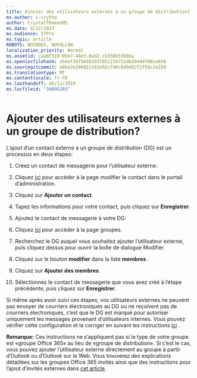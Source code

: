 ```yaml
---
title: Ajouter des utilisateurs externes à un groupe de distribution?
ms.author: v-crytho
author: CrystalThomasMS
ms.date: 8/22/2017
ms.audience: ITPro
ms.topic: article
ROBOTS: NOINDEX, NOFOLLOW
localization_priority: Normal
ms.assetid: caa0f310-0bb7-48e3-8ad2-cb358b53bbba
ms.openlocfilehash: a5def36fbb662037851158722db60494f00ce850
ms.sourcegitcommit: a9be2e396022382e92cf40c0d0d82f2f59c2e259
ms.translationtype: MT
ms.contentlocale: fr-FR
ms.lasthandoff: 06/12/2019
ms.locfileid: "34895203"
---
```

# <a name="adding-external-users-to-a-distribution-group"></a>Ajouter des utilisateurs externes à un groupe de distribution?

L’ajout d’un contact externe à un groupe de distribution (DG) est un processus en deux étapes:
  
1. Créez un contact de messagerie pour l’utilisateur externe:
    
1. Cliquez [ici](https://admin.microsoft.com/adminportal/home#/Contact) pour accéder à la page modifier le contact dans le portail d’administration. 
    
2. Cliquez sur **Ajouter un contact**.
    
3. Tapez les informations pour votre contact, puis cliquez sur **Enregistrer**.
    
2. Ajoutez le contact de messagerie à votre DG:
    
1. Cliquez [ici](https://admin.microsoft.com/adminportal/home#/groups) pour accéder à la page groupes. 
    
2. Recherchez le DG auquel vous souhaitez ajouter l’utilisateur externe, puis cliquez dessus pour ouvrir la boîte de dialogue Modifier.
    
3. Cliquez sur le bouton **modifier** dans la liste **membres** . 
    
4. Cliquez sur **Ajouter des membres**.
    
5. Sélectionnez le contact de messagerie que vous avez créé à l’étape précédente, puis cliquez sur **Enregistrer**.
    
Si même après avoir suivi ces étapes, vos utilisateurs externes ne peuvent pas envoyer de courriers électroniques au DG ou ne reçoivent pas de courriers électroniques, c’est que le DG est marqué pour autoriser uniquement les messages provenant d’utilisateurs internes. Vous pouvez vérifier cette configuration et la corriger en suivant les instructions [ici](https://support.office.com/article/Fix-email-delivery-issues-for-error-code-5-7-133-in-Office-365-991abc19-7756-438f-abcb-39f69b80f284.aspx) .
  
 **Remarque:** Ces instructions ne s’appliquent pas si le type de votre groupe est «groupe Office 365» au lieu de «groupe de distribution». Si c’est le cas, vous pouvez ajouter l’utilisateur externe directement au groupe à partir d’Outlook ou d’Outlook sur le Web. Vous trouverez des explications détaillées sur les groupes Office 365 invités ainsi que des instructions pour l’ajout d’invités externes dans [cet article](https://support.office.com/article/Guest-access-in-Office-365-Groups-bfc7a840-868f-4fd6-a390-f347bf51aff6.aspx).
  
